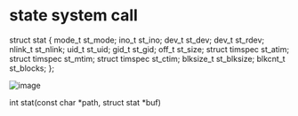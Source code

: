 # state system call 

struct stat
{
  mode_t         st_mode;
  ino_t          st_ino;
  dev_t          st_dev;
  dev_t          st_rdev;
  nlink_t        st_nlink;
  uid_t          st_uid;
  gid_t          st_gid;
  off_t          st_size;
  struct timspec st_atim;
  struct timspec st_mtim;
  struct timspec st_ctim;
  blksize_t      st_blksize;
  blkcnt_t       st_blocks;
};

![image](https://user-images.githubusercontent.com/7072483/206114141-06565242-ad8d-4c66-bd5f-8ee66a6a2e9f.png)


int stat(const char *path, struct stat *buf)
